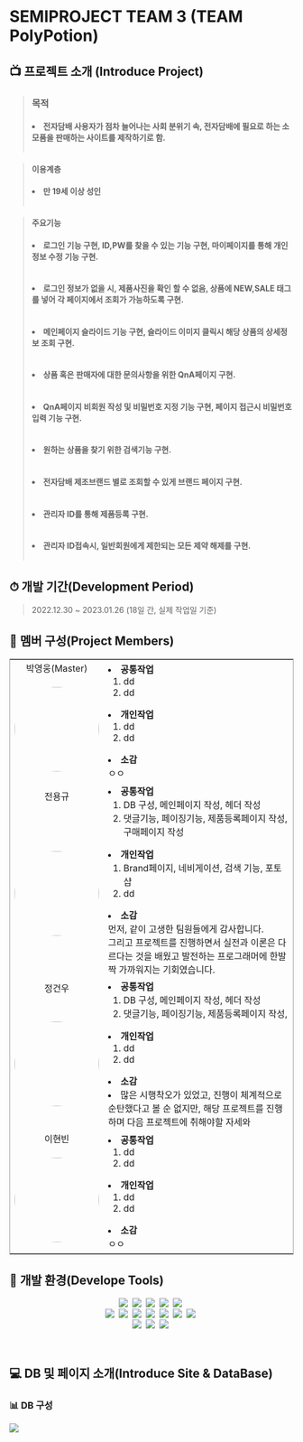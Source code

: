 # SEMIPROJECT TEAM 3 (TEAM PolyPotion)

## 📺 프로젝트 소개 (Introduce Project)
>### <strong>목적</strong>
>#### <li>전자담배 사용자가 점차 늘어나는 사회 분위기 속, 전자담배에 필요로 하는 소모품을 판매하는 사이트를 제작하기로 함.</li> <br>

><strong>이용계층</strong>
>#### <li>만 19세 이상 성인</li> <br>

><strong>주요기능</strong>
>#### <li>로그인 기능 구현, ID,PW를 찾을 수 있는 기능 구현, 마이페이지를 통해 개인정보 수정 기능 구현.</li><br>
>#### <li>로그인 정보가 없을 시, 제품사진을 확인 할 수 없음, 상품에 NEW,SALE 태그를 넣어 각 페이지에서 조회가 가능하도록 구현.</li><br>
>#### <li>메인페이지 슬라이드 기능 구현, 슬라이드 이미지 클릭시 해당 상품의 상세정보 조회 구현.</li><br>
>#### <li>상품 혹은 판매자에 대한 문의사항을 위한 QnA페이지 구현.</li><br>
>#### <li>QnA페이지 비회원 작성 및 비밀번호 지정 기능 구현, 페이지 접근시 비밀번호 입력 기능 구현.</li><br>
>#### <li>원하는 상품을 찾기 위한 검색기능 구현.</li><br>
>#### <li>전자담배 제조브랜드 별로 조회할 수 있게 브랜드 페이지 구현.</li><br>
>#### <li>관리자 ID를 통해 제품등록 구현.</li><br>
>#### <li>관리자 ID접속시, 일반회원에게 제한되는 모든 제약 해제를 구현.</li><br>

 

## ⏱ 개발 기간(Development Period)
>2022.12.30 ~ 2023.01.26 (18일 간, 실제 작업일 기준)


## 👬 멤버 구성(Project Members)

<table style="border: 1px solid #999">
        <tbody>
          <tr>
            <td align="center">박영웅(Master)</td>
            <td rowspan="2" width="600px">
              <li><strong>공통작업</strong>
                <ol start="1">
                  <li>dd</li>
                  <li>dd</li>
                </ol>
              </li>
              <li><strong>개인작업</strong>
                <ol start="1">
                  <li>dd</li>
                  <li>dd</li>
                </ol>
              </li>
              <li><strong>소감</strong></li>
              ㅇㅇ
            </td>
          </tr>
          <tr>
            <td><p style="text-align: center;"><img src="https://avatars.githubusercontent.com/u/114656782?v=4" style="border-radius: 100%; height: 150px; text-align: center;"></p></td>
          </tr>
          <tr>
            <td align="center">전용규</td>
            <td rowspan="2">
              <li><strong>공통작업</strong>
                <ol start="1">
                  <li>DB 구성, 메인페이지 작성, 헤더 작성</li>
                  <li>댓글기능, 페이징기능, 제품등록페이지 작성, 구매페이지 작성</li>
                </ol>
              </li>
              <li><strong>개인작업</strong>
                <ol start="1">
                  <li>Brand페이지, 네비게이션, 검색 기능, 포토샵</li>
                  <li>dd</li>
                </ol>
              </li>
              <li><strong>소감</strong></li>
              먼저, 같이 고생한 팀원들에게 감사합니다.<br>
              그리고 프로젝트를 진행하면서 실전과 이론은 다르다는 것을 배웠고 발전하는 프로그래머에 한발짝 가까워지는 기회였습니다.
            </td>
          </tr>
          <tr>
            <td><p style="text-align: center;"><img src="https://avatars.githubusercontent.com/u/63365132?v=4" style="border-radius: 100%; height: 150px; text-align: center;"></p></td>
          </tr>
          <tr>
            <td align="center">정건우</td>
            <td rowspan="2">
              <li><Strong>공통작업</Strong>
                <ol start="1">
                  <li>DB 구성, 메인페이지 작성, 헤더 작성</li>
                  <li>댓글기능, 페이징기능, 제품등록페이지 작성, </li>
                </ol>
              </li>
              <li><strong>개인작업</strong>
                <ol start="1">
                  <li>dd</li>
                  <li>dd</li>
                </ol>
              </li>
              <li><strong>소감</strong></li>
                <li>많은 시행착오가 있었고, 진행이 체계적으로 순탄했다고 볼 순 없지만, 해당 프로젝트를 진행하며 다음 프로젝트에 취해야할 자세와</li>
            </td>
          </tr>
          <tr>
            <td><p style="text-align: center;"><img src="https://avatars.githubusercontent.com/u/53090748?v=4" style="border-radius: 100%; height: 150px; text-align: center;"></p></td>
          </tr>
          <tr>
            <td align="center">이현빈</td>
            <td rowspan="2">
              <li><strong>공통작업</strong>
                <ol start="1">
                  <li>dd</li>
                  <li>dd</li>
                </ol>
              </li>
              <li><strong>개인작업</strong>
                <ol start="1">
                  <li>dd</li>
                  <li>dd</li>
                </ol>
              </li>
              <li><strong>소감</strong></li>
              ㅇㅇ
            </td>
          </tr>
          <tr>
            <td><p style="text-align: center;"><img src="https://avatars.githubusercontent.com/u/53090748?s=400&v=4" style="border-radius: 100%; height: 150px; text-align: center;"></p></td>
          </tr>
        </tbody>
    </table>

## 🧰 개발 환경(Develope Tools)
<p align="center">
   <img src="https://img.shields.io/badge/HTML5-E34F26?style=for-the-badge&logo=html5&logoColor=white"/></a>&nbsp
   <img src="https://img.shields.io/badge/CSS3-1572B6?style=for-the-badge&logo=css3&logoColor=white"/></a>&nbsp
   <img src="https://img.shields.io/badge/Bootstrap-7952B3?style=for-the-badge&logo=Bootstrap&logoColor=white"/></a>&nbsp
   <img src="https://img.shields.io/badge/JavaScript-F7DF1E?style=for-the-badge&logo=javascript&logoColor=black"/></a>&nbsp 
   <img src="https://img.shields.io/badge/Visual%20Studio%20Code-007ACC.svg?&style=for-the-badge&logo=Visual%20Studio%20Code&logoColor=white"/></a>&nbsp <br>
   <img src="https://img.shields.io/badge/Java-ED8B00?style=for-the-badge&logo=java&logoColor=white"/></a>&nbsp
   <img src="https://img.shields.io/badge/jQuery-0769AD?style=for-the-badge&logo=jQuery&logoColor=white"/></a>&nbsp
   <img src="https://img.shields.io/badge/Eclipse%20IDE-2C2255.svg?&style=for-the-badge&logo=Eclipse%20IDE&logoColor=white"/></a>&nbsp
   <img src="https://img.shields.io/badge/Oracle-F80000?style=for-the-badge&logo=Oracle&logoColor=white"/></a>&nbsp
   <img src="https://img.shields.io/badge/GIT-E44C30?style=for-the-badge&logo=git&logoColor=white"/></a>&nbsp
   <img src="https://img.shields.io/badge/Apache%20tomcat-F8DC75?style=for-the-badge&logo=Apache%20tomcat&logoColor=white"/></a>&nbsp
   <img src="https://img.shields.io/badge/Sourcetree-0052CC?style=for-the-badge&logo=Sourcetree&logoColor=white"/></a>&nbsp <br>
   <img src="https://img.shields.io/badge/Discord-5865F2?style=for-the-badge&logo=Discord&logoColor=white"/></a>&nbsp
   <img src="https://img.shields.io/badge/Kakaotalk-FFCD00?style=for-the-badge&logo=Kakaotalk&logoColor=white"/></a>&nbsp
   <img src="https://img.shields.io/badge/Adobe%20Photoshop-31A8FF?style=for-the-badge&logo=Adobe%20Photoshop&logoColor=white"/></a>&nbsp
<p><br>

## 💻 DB 및 페이지 소개(Introduce Site & DataBase)

### 📊 DB 구성
   <img src="https://s3.us-west-2.amazonaws.com/secure.notion-static.com/e14bc78b-793c-414f-a057-8facbc4693a2/DB_ERD.png?X-Amz-Algorithm=AWS4-HMAC-SHA256&X-Amz-Content-Sha256=UNSIGNED-PAYLOAD&X-Amz-Credential=AKIAT73L2G45EIPT3X45%2F20230126%2Fus-west-2%2Fs3%2Faws4_request&X-Amz-Date=20230126T123515Z&X-Amz-Expires=86400&X-Amz-Signature=cd884da24ff802536416f5b5bd846b5097d47399e71af7b4073cc89698db4a6d&X-Amz-SignedHeaders=host&response-content-disposition=filename%3D%22DB_ERD.png%22&x-id=GetObject"/>
